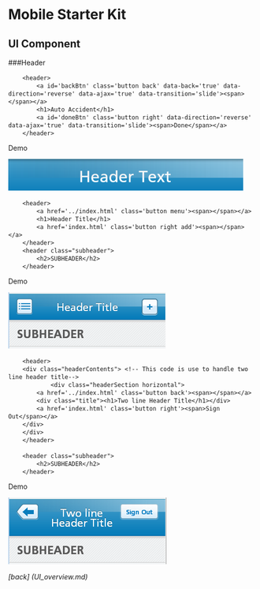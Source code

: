 Mobile Starter Kit
================================

UI Component
--------------------------------

###Header

		<header>
	        <a id='backBtn' class='button back' data-back='true' data-direction='reverse' data-ajax='true' data-transition='slide'><span></span></a>
			<h1>Auto Accident</h1>
			<a id='doneBtn' class='button right' data-direction='reverse' data-ajax='true' data-transition='slide'><span>Done</span></a>
		</header>
		
		
Demo


![alt text][Demo]

[Demo]: ../screenshots/header.png "Demo"

		<header>
			<a href='../index.html' class='button menu'><span></span></a>
			<h1>Header Title</h1>
			<a href='index.html' class='button right add'><span></span></a>
		</header>
		<header class="subheader">
			<h2>SUBHEADER</h2>
		</header>
		
		
Demo


![alt text][headerWithAdd]

[headerWithAdd]: ../screenshots/headerWithAdd.png "Demo"


		<header>
		<div class="headerContents"> <!-- This code is use to handle two line header title-->
        		<div class="headerSection horizontal">
			<a href='../index.html' class='button back'><span></span></a>
			<div class="title"><h1>Two line Header Title</h1></div>
			<a href='index.html' class='button right'><span>Sign Out</span></a>
		</div>
		</div>
		</header>

		<header class="subheader">
			<h2>SUBHEADER</h2>
		</header>
		
		
Demo


![alt text][headertwoLine]

[headertwoLine]: ../screenshots/headertwoLine.png "Demo"

*[back] (UI_overview.md)*  
